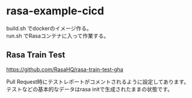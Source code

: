 # rasa-example-cicd

build.sh でdockerのイメージ作る。  
run.sh でRasaコンテナに入って作業する。  

## Rasa Train Test

https://github.com/RasaHQ/rasa-train-test-gha

Pull Request時にテストレポートがコメントされるように設定してあります。  
テストなどの基本的なデータはrasa initで生成されたままの状態です。  

